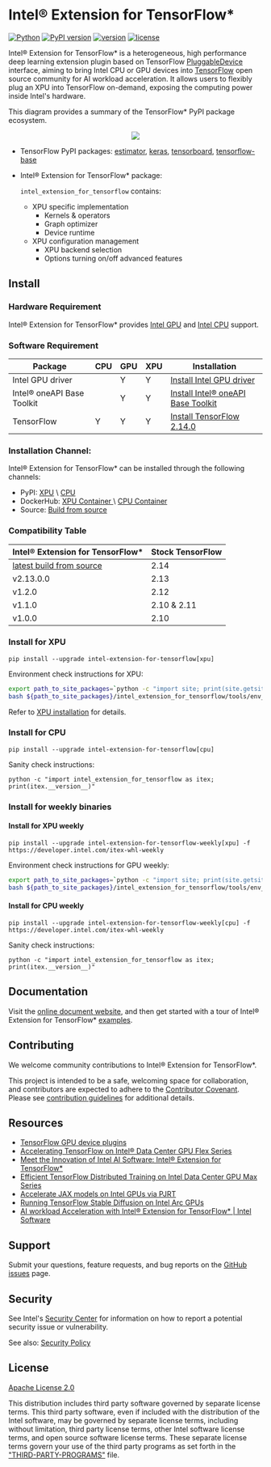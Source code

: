 # Intel® Extension for TensorFlow*

[![Python](https://img.shields.io/pypi/pyversions/intel_extension_for_tensorflow)](https://badge.fury.io/py/intel-extension-for-tensorflow)
[![PyPI version](https://badge.fury.io/py/intel-extension-for-tensorflow.svg)](https://badge.fury.io/py/intel-extension-for-tensorflow)
[![version](https://img.shields.io/github/v/release/intel/intel-extension-for-tensorflow?color=brightgreen)](https://github.com/intel/intel-extension-for-tensorflow/releases)
[![license](https://img.shields.io/badge/license-Apache%202-blue)](LICENSE.txt)

Intel® Extension for TensorFlow* is a heterogeneous, high performance deep learning extension plugin based on TensorFlow [PluggableDevice](https://github.com/tensorflow/community/blob/master/rfcs/20200624-pluggable-device-for-tensorflow.md) interface, aiming to bring Intel CPU or GPU devices into [TensorFlow](https://github.com/tensorflow/tensorflow) open source community for AI workload acceleration. It allows users to flexibly plug an XPU into TensorFlow on-demand, exposing the computing power inside Intel's hardware.

This diagram provides a summary of the TensorFlow* PyPI package ecosystem.

<div align=center>
<img src="docs/guide/images/pip_pkg_deps.png">
</div>


* TensorFlow PyPI packages:
  [estimator](https://www.tensorflow.org/guide/estimator), [keras](https://keras.io), [tensorboard](https://www.tensorflow.org/tensorboard), [tensorflow-base](https://www.tensorflow.org/guide)

* Intel® Extension for TensorFlow* package:
  
   `intel_extension_for_tensorflow` contains:
   * XPU specific implementation
     * Kernels & operators
     * Graph optimizer
     * Device runtime 
   * XPU configuration management
     * XPU backend selection
     * Options turning on/off advanced features

## Install

### Hardware Requirement

Intel® Extension for TensorFlow* provides [Intel GPU](docs/install/install_for_xpu.md#hardware-requirements) and [Intel CPU](docs/install/install_for_cpu.md#hardware-requirements) support.

### Software Requirement

|Package|CPU|GPU|XPU|Installation|
|-|-|-|-|-|
|Intel GPU driver||Y|Y|[Install Intel GPU driver](docs/install/install_for_xpu.md#install-gpu-drivers)|
|Intel® oneAPI Base Toolkit||Y|Y|[Install Intel® oneAPI Base Toolkit](docs/install/install_for_xpu.md#install-oneapi-base-toolkit-packages)|
|TensorFlow|Y|Y|Y|[Install TensorFlow 2.14.0](https://www.tensorflow.org/install)|

### Installation Channel:
Intel® Extension for TensorFlow* can be installed through the following channels:

* PyPI: [XPU](docs/install/install_for_xpu.md#install-via-pypi-wheel-in-bare-metal) \ [CPU](docs/install/install_for_cpu.md#install-via-pypi-wheel-in-bare-metal)
* DockerHub: [ XPU Container ](docs/install/install_for_xpu.md#install-via-docker-container) \ [ CPU Container](docs/install/install_for_cpu.md#install-via-docker-container)
* Source: [Build from source](docs/install/how_to_build.md)


### Compatibility Table

| Intel® Extension for TensorFlow*  | Stock TensorFlow |
| ------- | ----------- |    
| [latest build from source](docs/install/how_to_build.md)  | 2.14        |
| v2.13.0.0  | 2.13 |
| v1.2.0  | 2.12 |
| v1.1.0  | 2.10 & 2.11 |
| v1.0.0  | 2.10        | 

### Install for XPU
```
pip install --upgrade intel-extension-for-tensorflow[xpu]
```

Environment check instructions for XPU:

```bash
export path_to_site_packages=`python -c "import site; print(site.getsitepackages()[0])"`
bash ${path_to_site_packages}/intel_extension_for_tensorflow/tools/env_check.sh
```

Refer to [XPU installation](docs/install/install_for_xpu.md) for details.

### Install for CPU
```
pip install --upgrade intel-extension-for-tensorflow[cpu]
```

Sanity check instructions:
```
python -c "import intel_extension_for_tensorflow as itex; print(itex.__version__)"
```

### Install for weekly binaries

#### Install for XPU weekly
```
pip install --upgrade intel-extension-for-tensorflow-weekly[xpu] -f https://developer.intel.com/itex-whl-weekly
```

Environment check instructions for GPU weekly:

```bash
export path_to_site_packages=`python -c "import site; print(site.getsitepackages()[0])"`
bash ${path_to_site_packages}/intel_extension_for_tensorflow/tools/env_check.sh
```

#### Install for CPU weekly
```
pip install --upgrade intel-extension-for-tensorflow-weekly[cpu] -f https://developer.intel.com/itex-whl-weekly
```

Sanity check instructions:
```
python -c "import intel_extension_for_tensorflow as itex; print(itex.__version__)"
```

## Documentation 

Visit the [online document website](https://intel.github.io/intel-extension-for-tensorflow/latest/), and then get started with a tour of Intel® Extension for TensorFlow* [examples](examples/README.md).

## Contributing

We welcome community contributions to Intel® Extension for TensorFlow*. 

This project is intended to be a safe, welcoming space for collaboration, and contributors are expected to adhere to the [Contributor Covenant](CODE_OF_CONDUCT.md). Please see [contribution guidelines](docs/community/contributing.md) for additional details.

## Resources
- [TensorFlow GPU device plugins](https://www.tensorflow.org/install/gpu_plugins)
- [Accelerating TensorFlow on Intel® Data Center GPU Flex Series](https://blog.tensorflow.org/2022/10/accelerating-tensorflow-on-intel-data-center-gpu-flex-series.html)
- [Meet the Innovation of Intel AI Software: Intel® Extension for TensorFlow*](https://www.intel.com/content/www/us/en/developer/articles/technical/innovation-of-ai-software-extension-tensorflow.html)
- [Efficient TensorFlow Distributed Training on Intel Data Center GPU Max Series](https://medium.com/intel-analytics-software/efficient-tensorflow-distributed-training-on-intel-data-center-gpu-max-series-c01f3043a0cc)
- [Accelerate JAX models on Intel GPUs via PJRT](https://opensource.googleblog.com/2023/06/accelerate-jax-models-on-intel-gpus-via-pjrt.html)
- [Running TensorFlow Stable Diffusion on Intel Arc GPUs](https://medium.com/intel-analytics-software/running-tensorflow-stable-diffusion-on-intel-arc-gpus-e6ff0d2b7549)
- [AI workload Acceleration with Intel® Extension for TensorFlow* | Intel Software](https://www.youtube.com/watch?v=Wivx0IYKzpk)

## Support
Submit your questions, feature requests, and bug reports on the [GitHub issues](https://github.com/intel/intel-extension-for-tensorflow/issues) page.

## Security
See Intel's [Security Center](https://www.intel.com/content/www/us/en/security-center/default.html) for information on how to report a potential security issue or vulnerability.

See also: [Security Policy](SECURITY.md)

## License
[Apache License 2.0](LICENSE.txt)

This distribution includes third party software governed by separate license terms. This third party software, even if included with the distribution of the Intel software, may be governed by separate license terms, including without limitation, third party license terms, other Intel software license terms, and open source software license terms. These separate license terms govern your use of the third party programs as set forth in the ["THIRD-PARTY-PROGRAMS"](third-party-programs/THIRD-PARTY-PROGRAMS) file.
